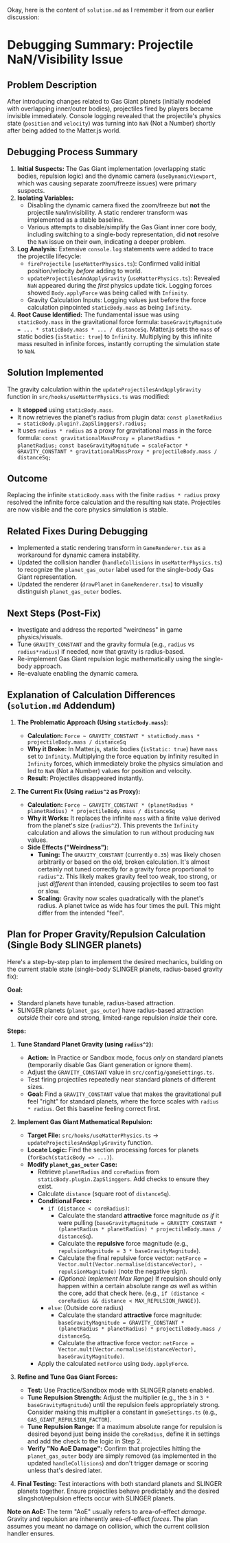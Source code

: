 
Okay, here is the content of `solution.md` as I remember it from our earlier discussion:

# Debugging Summary: Projectile NaN/Visibility Issue

## Problem Description

After introducing changes related to Gas Giant planets (initially modeled with overlapping inner/outer bodies), projectiles fired by players became invisible immediately. Console logging revealed that the projectile's physics state (`position` and `velocity`) was turning into `NaN` (Not a Number) shortly after being added to the Matter.js world.

## Debugging Process Summary

1.  **Initial Suspects:** The Gas Giant implementation (overlapping static bodies, repulsion logic) and the dynamic camera (`useDynamicViewport`, which was causing separate zoom/freeze issues) were primary suspects.
2.  **Isolating Variables:**
    *   Disabling the dynamic camera fixed the zoom/freeze but **not** the projectile `NaN`/invisibility. A static renderer transform was implemented as a stable baseline.
    *   Various attempts to disable/simplify the Gas Giant inner core body, including switching to a single-body representation, did **not** resolve the `NaN` issue on their own, indicating a deeper problem.
3.  **Log Analysis:** Extensive `console.log` statements were added to trace the projectile lifecycle:
    *   `fireProjectile` (`useMatterPhysics.ts`): Confirmed valid initial position/velocity *before* adding to world.
    *   `updateProjectilesAndApplyGravity` (`useMatterPhysics.ts`): Revealed `NaN` appeared during the *first* physics update tick. Logging forces showed `Body.applyForce` was being called with `Infinity`.
    *   Gravity Calculation Inputs: Logging values just before the force calculation pinpointed `staticBody.mass` as being `Infinity`.
4.  **Root Cause Identified:** The fundamental issue was using `staticBody.mass` in the gravitational force formula: `baseGravityMagnitude = ... * staticBody.mass * ... / distanceSq`. Matter.js sets the `mass` of static bodies (`isStatic: true`) to `Infinity`. Multiplying by this infinite mass resulted in infinite forces, instantly corrupting the simulation state to `NaN`.

## Solution Implemented

The gravity calculation within the `updateProjectilesAndApplyGravity` function in `src/hooks/useMatterPhysics.ts` was modified:

*   It **stopped** using `staticBody.mass`.
*   It now retrieves the planet's radius from plugin data: `const planetRadius = staticBody.plugin?.ZapSlinggers?.radius;`
*   It uses `radius * radius` as a proxy for gravitational mass in the force formula:
    `const gravitationalMassProxy = planetRadius * planetRadius;`
    `const baseGravityMagnitude = scaleFactor * GRAVITY_CONSTANT * gravitationalMassProxy * projectileBody.mass / distanceSq;`

## Outcome

Replacing the infinite `staticBody.mass` with the finite `radius * radius` proxy resolved the infinite force calculation and the resulting `NaN` state. Projectiles are now visible and the core physics simulation is stable.

## Related Fixes During Debugging

*   Implemented a static rendering transform in `GameRenderer.tsx` as a workaround for dynamic camera instability.
*   Updated the collision handler (`handleCollisions` in `useMatterPhysics.ts`) to recognize the `planet_gas_outer` label used for the single-body Gas Giant representation.
*   Updated the renderer (`drawPlanet` in `GameRenderer.tsx`) to visually distinguish `planet_gas_outer` bodies.

## Next Steps (Post-Fix)

*   Investigate and address the reported "weirdness" in game physics/visuals.
*   Tune `GRAVITY_CONSTANT` and the gravity formula (e.g., `radius` vs `radius*radius`) if needed, now that gravity is radius-based.
*   Re-implement Gas Giant repulsion logic mathematically using the single-body approach.
*   Re-evaluate enabling the dynamic camera.

## Explanation of Calculation Differences (`solution.md` Addendum)

1.  **The Problematic Approach (Using `staticBody.mass`):**
    *   **Calculation:** `Force ~ GRAVITY_CONSTANT * staticBody.mass * projectileBody.mass / distanceSq`
    *   **Why it Broke:** In Matter.js, static bodies (`isStatic: true`) have `mass` set to `Infinity`. Multiplying the force equation by infinity resulted in `Infinity` forces, which immediately broke the physics simulation and led to `NaN` (Not a Number) values for position and velocity.
    *   **Result:** Projectiles disappeared instantly.

2.  **The Current Fix (Using `radius^2` as Proxy):**
    *   **Calculation:** `Force ~ GRAVITY_CONSTANT * (planetRadius * planetRadius) * projectileBody.mass / distanceSq`
    *   **Why it Works:** It replaces the infinite `mass` with a finite value derived from the planet's size (`radius^2`). This prevents the `Infinity` calculation and allows the simulation to run without producing `NaN` values.
    *   **Side Effects ("Weirdness"):**
        *   **Tuning:** The `GRAVITY_CONSTANT` (currently `0.35`) was likely chosen arbitrarily or based on the old, broken calculation. It's almost certainly not tuned correctly for a gravity force proportional to `radius^2`. This likely makes gravity feel too weak, too strong, or just *different* than intended, causing projectiles to seem too fast or slow.
        *   **Scaling:** Gravity now scales quadratically with the planet's radius. A planet twice as wide has four times the pull. This might differ from the intended "feel".

## Plan for Proper Gravity/Repulsion Calculation (Single Body SLINGER planets)

Here's a step-by-step plan to implement the desired mechanics, building on the current stable state (single-body SLINGER planets, radius-based gravity fix):

**Goal:**
*   Standard planets have tunable, radius-based attraction.
*   SLINGER planets (`planet_gas_outer`) have radius-based attraction *outside* their core and strong, limited-range repulsion *inside* their core.

**Steps:**

1.  **Tune Standard Planet Gravity (using `radius^2`):**
    *   **Action:** In Practice or Sandbox mode, focus *only* on standard planets (temporarily disable Gas Giant generation or ignore them).
    *   Adjust the `GRAVITY_CONSTANT` value in `src/config/gameSettings.ts`.
    *   Test firing projectiles repeatedly near standard planets of different sizes.
    *   **Goal:** Find a `GRAVITY_CONSTANT` value that makes the gravitational pull feel "right" for standard planets, where the force scales with `radius * radius`. Get this baseline feeling correct first.

2.  **Implement Gas Giant Mathematical Repulsion:**
    *   **Target File:** `src/hooks/useMatterPhysics.ts` -> `updateProjectilesAndApplyGravity` function.
    *   **Locate Logic:** Find the section processing forces for planets (`forEach(staticBody => ...)`).
    *   **Modify `planet_gas_outer` Case:**
        *   Retrieve `planetRadius` and `coreRadius` from `staticBody.plugin.ZapSlinggers`. Add checks to ensure they exist.
        *   Calculate `distance` (square root of `distanceSq`).
        *   **Conditional Force:**
            *   `if (distance < coreRadius)`:
                *   Calculate the standard **attractive** force magnitude *as if* it were pulling (`baseGravityMagnitude = GRAVITY_CONSTANT * (planetRadius * planetRadius) * projectileBody.mass / distanceSq`).
                *   Calculate the **repulsive** force magnitude (e.g., `repulsionMagnitude = 3 * baseGravityMagnitude`).
                *   Calculate the final repulsive force vector: `netForce = Vector.mult(Vector.normalise(distanceVector), -repulsionMagnitude)` (note the negative sign).
                *   *(Optional: Implement Max Range)* If repulsion should only happen within a certain absolute range *as well* as within the core, add that check here. (e.g., `if (distance < coreRadius && distance < MAX_REPULSION_RANGE)`).
            *   `else`: (Outside core radius)
                *   Calculate the standard **attractive** force magnitude: `baseGravityMagnitude = GRAVITY_CONSTANT * (planetRadius * planetRadius) * projectileBody.mass / distanceSq`.
                *   Calculate the attractive force vector: `netForce = Vector.mult(Vector.normalise(distanceVector), baseGravityMagnitude)`.
        *   Apply the calculated `netForce` using `Body.applyForce`.

3.  **Refine and Tune Gas Giant Forces:**
    *   **Test:** Use Practice/Sandbox mode with SLINGER planets enabled.
    *   **Tune Repulsion Strength:** Adjust the multiplier (e.g., the `3` in `3 * baseGravityMagnitude`) until the repulsion feels appropriately strong. Consider making this multiplier a constant in `gameSettings.ts` (e.g., `GAS_GIANT_REPULSION_FACTOR`).
    *   **Tune Repulsion Range:** If a maximum absolute range for repulsion is desired beyond just being inside the `coreRadius`, define it in settings and add the check to the logic in Step 2.
    *   **Verify "No AoE Damage":** Confirm that projectiles hitting the `planet_gas_outer` body are simply removed (as implemented in the updated `handleCollisions`) and don't trigger damage or scoring unless that's desired later.

4.  **Final Testing:** Test interactions with both standard planets and SLINGER planets together. Ensure projectiles behave predictably and the desired slingshot/repulsion effects occur with SLINGER planets.

**Note on AoE:** The term "AoE" usually refers to area-of-effect *damage*. Gravity and repulsion are inherently area-of-effect *forces*. The plan assumes you meant no damage on collision, which the current collision handler ensures.
